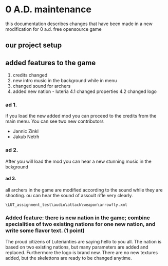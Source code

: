 # 0 A.D. maintenance
this documentation describes changes that have been made in a new modification for 0 a.d. free opensource game

## our project setup



## added features to the game
1. credits changed
2. new intro music in the background while in menu
3. changed sound for archers
4. added new nation - luteria
4.1 changed properties
4.2 changed logo

### ad 1.

if you load the new added mod you can proceed to the credits from the main menu. You can see two new contributors
- Jannic Zinkl
- Jakub Netrh

### ad 2.
After you will load the mod you can hear a new stunning music in the bckground

#### ad 3.
all archers in the game are modified according to the sound while they are shooting. ou can hear the sound of assoult rifle very clearly.

```
\LUT_assignment_test\audio\attack\weapon\arrowfly.xml

```


### Added feature: there is new nation in the game; combine specialities of two existing nations for one new nation, and write some flavor text. (1 point)

The proud citizens of Luterianties are saying hello to you all. The nation is based on two existing nations, but many parameters are added and replaced. Furthermore the logo is brand new. There are no new textures added, but the skelettons are ready to be changed anytime.

